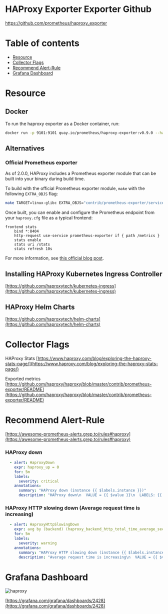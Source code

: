 # HAProxy Exporter Exporter Github
https://github.com/prometheus/haproxy_exporter

# Table of contents
- [Resource](https://github.com/NexClipper/exporterhub.io/tree/master/lists/haproxy#resource)
- [Collector Flags](https://github.com/NexClipper/exporterhub.io/tree/master/lists/haproxy#collector-flags)
- [Recommend Alert-Rule](https://github.com/NexClipper/exporterhub.io/tree/master/lists/haproxy#recommend-alert-rule)
- [Grafana Dashboard](https://github.com/NexClipper/exporterhub.io/tree/master/lists/haproxy#grafana-dashboard)


# Resource

## Docker

To run the haproxy exporter as a Docker container, run:

```bash
docker run -p 9101:9101 quay.io/prometheus/haproxy-exporter:v0.9.0 --haproxy.scrape-uri="http://user:pass@haproxy.example.com/haproxy?stats;csv"
```

[hub]: https://hub.docker.com/r/prom/haproxy-exporter/
[quay]: https://quay.io/repository/prometheus/haproxy-exporter

## Alternatives

### Official Prometheus exporter

As of 2.0.0, HAProxy includes a Prometheus exporter module that can be built into your binary during build time.

To build with the official Prometheus exporter module, `make` with the following `EXTRA_OBJS` flag:

```bash
make TARGET=linux-glibc EXTRA_OBJS="contrib/prometheus-exporter/service-prometheus.o"
```

Once built, you can enable and configure the Prometheus endpoint from your `haproxy.cfg` file as a typical frontend:

```haproxy
frontend stats
    bind *:8404
    http-request use-service prometheus-exporter if { path /metrics }
    stats enable
    stats uri /stats
    stats refresh 10s
```

For more information, see [this official blog post](https://www.haproxy.com/blog/haproxy-exposes-a-prometheus-metrics-endpoint/).

## Installing HAProxy Kubernetes Ingress Controller
[https://github.com/haproxytech/kubernetes-ingress](https://github.com/haproxytech/kubernetes-ingress)

## HAProxy Helm Charts
[https://github.com/haproxytech/helm-charts](https://github.com/haproxytech/helm-charts)

# Collector Flags

HAProxy Stats
[https://www.haproxy.com/blog/exploring-the-haproxy-stats-page/](https://www.haproxy.com/blog/exploring-the-haproxy-stats-page/)

Exported metrics
[https://github.com/haproxy/haproxy/blob/master/contrib/prometheus-exporter/README](https://github.com/haproxy/haproxy/blob/master/contrib/prometheus-exporter/README)

# Recommend Alert-Rule

[https://awesome-prometheus-alerts.grep.to/rules#haproxy](https://awesome-prometheus-alerts.grep.to/rules#haproxy)

### HAProxy down
```yaml
  - alert: HaproxyDown
    expr: haproxy_up = 0
    for: 5m
    labels:
      severity: critical
    annotations:
      summary: "HAProxy down (instance {{ $labels.instance }})"
      description: "HAProxy down\n  VALUE = {{ $value }}\n  LABELS: {{ $labels }}"
```

### HAProxy HTTP slowing down (Average request time is increasing)
```yaml
  - alert: HaproxyHttpSlowingDown
    expr: avg by (backend) (haproxy_backend_http_total_time_average_seconds) > 2
    for: 5m
    labels:
      severity: warning
    annotations:
      summary: "HAProxy HTTP slowing down (instance {{ $labels.instance }})"
      description: "Average request time is increasing\n  VALUE = {{ $value }}\n  LABELS: {{ $labels }}"
```

# Grafana Dashboard

![haproxy](https://grafana.com/api/dashboards/12693/images/8600/image)

[https://grafana.com/grafana/dashboards/2428](https://grafana.com/grafana/dashboards/2428)
